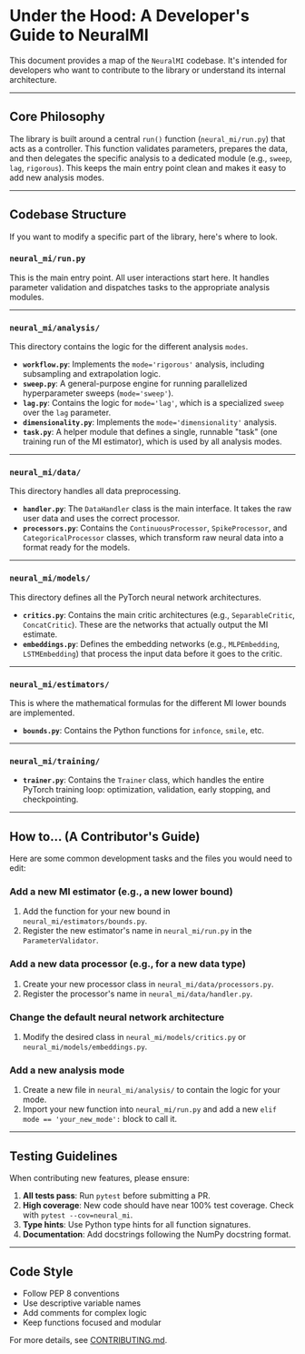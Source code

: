 # Under the Hood: A Developer's Guide to NeuralMI

This document provides a map of the `NeuralMI` codebase. It's intended for developers who want to contribute to the library or understand its internal architecture.

---

## Core Philosophy

The library is built around a central `run()` function (`neural_mi/run.py`) that acts as a controller. This function validates parameters, prepares the data, and then delegates the specific analysis to a dedicated module (e.g., `sweep`, `lag`, `rigorous`). This keeps the main entry point clean and makes it easy to add new analysis modes.

---

## Codebase Structure

If you want to modify a specific part of the library, here's where to look.

### `neural_mi/run.py`

This is the main entry point. All user interactions start here. It handles parameter validation and dispatches tasks to the appropriate analysis modules.

---

### `neural_mi/analysis/`

This directory contains the logic for the different analysis `modes`.

- **`workflow.py`**: Implements the `mode='rigorous'` analysis, including subsampling and extrapolation logic.
- **`sweep.py`**: A general-purpose engine for running parallelized hyperparameter sweeps (`mode='sweep'`).
- **`lag.py`**: Contains the logic for `mode='lag'`, which is a specialized `sweep` over the `lag` parameter.
- **`dimensionality.py`**: Implements the `mode='dimensionality'` analysis.
- **`task.py`**: A helper module that defines a single, runnable "task" (one training run of the MI estimator), which is used by all analysis modes.

---

### `neural_mi/data/`

This directory handles all data preprocessing.

- **`handler.py`**: The `DataHandler` class is the main interface. It takes the raw user data and uses the correct processor.
- **`processors.py`**: Contains the `ContinuousProcessor`, `SpikeProcessor`, and `CategoricalProcessor` classes, which transform raw neural data into a format ready for the models.

---

### `neural_mi/models/`

This directory defines all the PyTorch neural network architectures.

- **`critics.py`**: Contains the main critic architectures (e.g., `SeparableCritic`, `ConcatCritic`). These are the networks that actually output the MI estimate.
- **`embeddings.py`**: Defines the embedding networks (e.g., `MLPEmbedding`, `LSTMEmbedding`) that process the input data before it goes to the critic.

---

### `neural_mi/estimators/`

This is where the mathematical formulas for the different MI lower bounds are implemented.

- **`bounds.py`**: Contains the Python functions for `infonce`, `smile`, etc.

---

### `neural_mi/training/`

- **`trainer.py`**: Contains the `Trainer` class, which handles the entire PyTorch training loop: optimization, validation, early stopping, and checkpointing.

---

## How to... (A Contributor's Guide)

Here are some common development tasks and the files you would need to edit:

### Add a new MI estimator (e.g., a new lower bound)

1. Add the function for your new bound in `neural_mi/estimators/bounds.py`.
2. Register the new estimator's name in `neural_mi/run.py` in the `ParameterValidator`.

### Add a new data processor (e.g., for a new data type)

1. Create your new processor class in `neural_mi/data/processors.py`.
2. Register the processor's name in `neural_mi/data/handler.py`.

### Change the default neural network architecture

1. Modify the desired class in `neural_mi/models/critics.py` or `neural_mi/models/embeddings.py`.

### Add a new analysis mode

1. Create a new file in `neural_mi/analysis/` to contain the logic for your mode.
2. Import your new function into `neural_mi/run.py` and add a new `elif mode == 'your_new_mode':` block to call it.

---

## Testing Guidelines

When contributing new features, please ensure:

1. **All tests pass**: Run `pytest` before submitting a PR.
2. **High coverage**: New code should have near 100% test coverage. Check with `pytest --cov=neural_mi`.
3. **Type hints**: Use Python type hints for all function signatures.
4. **Documentation**: Add docstrings following the NumPy docstring format.

---

## Code Style

- Follow PEP 8 conventions
- Use descriptive variable names
- Add comments for complex logic
- Keep functions focused and modular

For more details, see [CONTRIBUTING.md](CONTRIBUTING.md).